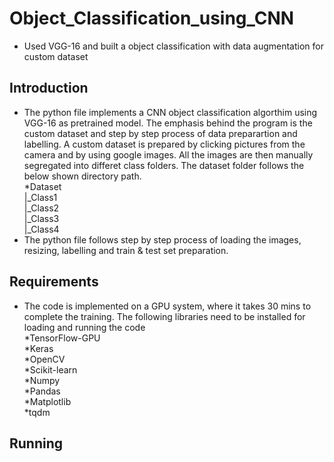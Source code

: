 # Object_Classification_using_CNN
- Used VGG-16 and built a object classification with data augmentation for custom dataset
## Introduction
- The python file implements a CNN object classification algorthim using VGG-16 as pretrained model. The emphasis behind the program is the custom dataset and step by step process of data preparartion and labelling. A custom dataset is prepared by clicking pictures from the camera and by using google images. All the images are then manually segregated into differet class folders. The dataset folder follows the below shown directory path.  
  *Dataset  
          |_Class1  
          |_Class2  
          |_Class3  
          |_Class4  
- The python file follows step by step process of loading the images, resizing, labelling and train & test set preparation.

## Requirements
- The code is implemented on a GPU system, where it takes 30 mins to complete the training. The following libraries need to be installed for loading and running the code  
  *TensorFlow-GPU  
  *Keras  
  *OpenCV  
  *Scikit-learn  
  *Numpy  
  *Pandas  
  *Matplotlib  
  *tqdm  
  
## Running
  
